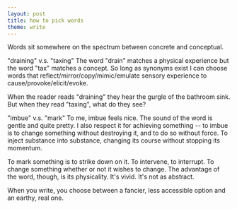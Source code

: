 ```yaml
---
layout: post
title: how to pick words
theme: write
---
```


Words sit somewhere on the spectrum between concrete and conceptual.

"draining" v.s. "taxing"
The word "drain" matches a physical experience but the word "tax" matches a concept. So long as synonyms exist I can choose words that reflect/mirror/copy/mimic/emulate sensory experience to cause/provoke/elicit/evoke.

When the reader reads "draining" they hear the gurgle of the bathroom sink. But when they read "taxing", what do they see?

"imbue" v.s. "mark"
To me, imbue feels nice. The sound of the word is gentle and quite pretty. I also respect it for achieving something -- to imbue is to change something without destroying it, and to do so without force. To inject substance into substance, changing its course without stopping its momentum.

To mark something is to strike down on it. To intervene, to interrupt. To change something whether or not it wishes to change. The advantage of the word, though, is its physicality. It's vivid. It's not as abstract.

When you write, you choose between a fancier, less accessible option and an earthy, real one.